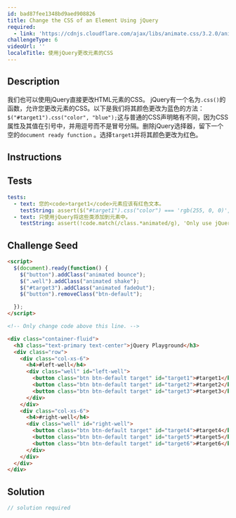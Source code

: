 ```yaml
---
id: bad87fee1348bd9aed908826
title: Change the CSS of an Element Using jQuery
required:
  - link: 'https://cdnjs.cloudflare.com/ajax/libs/animate.css/3.2.0/animate.css'
challengeType: 6
videoUrl: ''
localeTitle: 使用jQuery更改元素的CSS
---
```


## Description
<section id="description">我们也可以使用jQuery直接更改HTML元素的CSS。 jQuery有一个名为<code>.css()</code>的函数，允许您更改元素的CSS。以下是我们将其颜色更改为蓝色的方法： <code>$(&quot;#target1&quot;).css(&quot;color&quot;, &quot;blue&quot;);</code>这与普通的CSS声明略有不同，因为CSS属性及其值在引号中，并用逗号而不是冒号分隔。删除jQuery选择器，留下一个空的<code>document ready function</code> 。选择<code>target1</code>并将其颜色更改为红色。 </section>

## Instructions
<section id="instructions">
</section>

## Tests
<section id='tests'>

```yml
tests:
  - text: 您的<code>target1</code>元素应该有红色文本。
    testString: assert($("#target1").css("color") === 'rgb(255, 0, 0)', 'Your <code>target1</code> element should have red text.');
  - text: 只使用jQuery将这些类添加到元素中。
    testString: assert(!code.match(/class.*animated/g), 'Only use jQuery to add these classes to the element.');

```

</section>

## Challenge Seed
<section id='challengeSeed'>

<div id='html-seed'>

```html
<script>
  $(document).ready(function() {
    $("button").addClass("animated bounce");
    $(".well").addClass("animated shake");
    $("#target3").addClass("animated fadeOut");
    $("button").removeClass("btn-default");

  });
</script>

<!-- Only change code above this line. -->

<div class="container-fluid">
  <h3 class="text-primary text-center">jQuery Playground</h3>
  <div class="row">
    <div class="col-xs-6">
      <h4>#left-well</h4>
      <div class="well" id="left-well">
        <button class="btn btn-default target" id="target1">#target1</button>
        <button class="btn btn-default target" id="target2">#target2</button>
        <button class="btn btn-default target" id="target3">#target3</button>
      </div>
    </div>
    <div class="col-xs-6">
      <h4>#right-well</h4>
      <div class="well" id="right-well">
        <button class="btn btn-default target" id="target4">#target4</button>
        <button class="btn btn-default target" id="target5">#target5</button>
        <button class="btn btn-default target" id="target6">#target6</button>
      </div>
    </div>
  </div>
</div>

```

</div>



</section>

## Solution
<section id='solution'>

```js
// solution required
```
</section>
